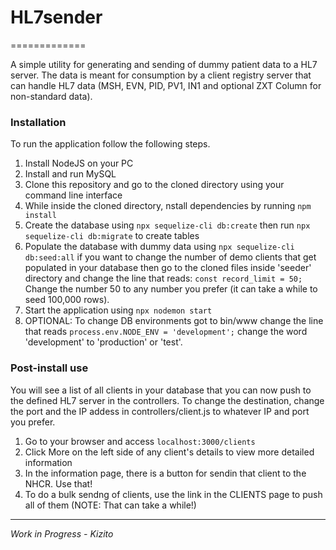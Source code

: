 # HL7sender #
=============

A simple utility for generating and sending of dummy patient data to a HL7 server. The data is meant for consumption by a client registry server that can handle HL7 data (MSH, EVN, PID, PV1, IN1 and optional ZXT Column for non-standard data).

### Installation ###
To run the application follow the following steps.
1. Install NodeJS on your PC
2. Install and run MySQL
3. Clone this repository and go to the cloned directory using your command line interface
4. While inside the cloned directory, nstall dependencies by running `npm install`
5. Create the database using `npx sequelize-cli db:create` then run `npx sequelize-cli db:migrate` to create tables
6. Populate the database with dummy data using `npx sequelize-cli db:seed:all` if you want to change the number of demo clients that get populated in your database then go to the cloned files inside 'seeder' directory and change the line that reads: ```const record_limit = 50;``` Change the number 50 to any number you prefer (it can take a while to seed 100,000 rows).
7. Start the application using `npx nodemon start`
8. OPTIONAL: To change DB environments got to bin/www change the line that reads `process.env.NODE_ENV = 'development';` change the word 'development' to 'production' or 'test'.


### Post-install use ###
You will see a list of all clients in your database that you can now push to the defined HL7 server in the controllers. To change the destination, change the port and the IP addess in controllers/client.js to whatever IP and port you prefer.
1. Go to your browser and access `localhost:3000/clients`
2. Click More on the left side of any client's details to view more detailed information
3. In the information page, there is a button for sendin that client to the NHCR. Use that!
4. To do a bulk sendng of clients, use the link in the CLIENTS page to push all of them (NOTE: That can take a while!)

__________________
_Work in Progress - Kizito_